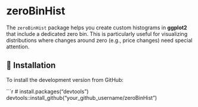 
# zeroBinHist

The `zeroBinHist` package helps you create custom histograms in
**ggplot2** that include a dedicated zero bin. This is particularly
useful for visualizing distributions where changes around zero (e.g.,
price changes) need special attention.

## 🔧 Installation

To install the development version from GitHub:

\`\`\`r \# install.packages(“devtools”)
devtools::install_github(“your_github_username/zeroBinHist”)
